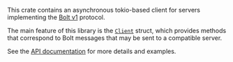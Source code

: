 This crate contains an asynchronous tokio-based client for servers implementing the 
[Bolt v1](https://boltprotocol.org/v1/) protocol.

The main feature of this library is the [`Client`](https://docs.rs/bolt-client/*/bolt_client/struct.Client.html) 
struct, which provides methods that correspond to Bolt messages that may be sent to a compatible server.

See the [API documentation](https://docs.rs/bolt-client) for more details and examples.
